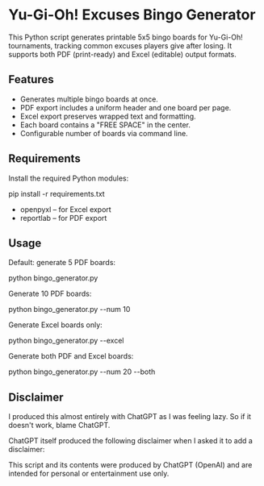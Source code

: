 # Yu-Gi-Oh! Excuses Bingo Generator

This Python script generates printable 5x5 bingo boards for Yu-Gi-Oh! tournaments, tracking common excuses players give after losing. It supports both PDF (print-ready) and Excel (editable) output formats.

## Features

- Generates multiple bingo boards at once.
- PDF export includes a uniform header and one board per page.
- Excel export preserves wrapped text and formatting.
- Each board contains a "FREE SPACE" in the center.
- Configurable number of boards via command line.

## Requirements

Install the required Python modules:

pip install -r requirements.txt

- openpyxl – for Excel export  
- reportlab – for PDF export

## Usage

Default: generate 5 PDF boards:

python bingo_generator.py

Generate 10 PDF boards:

python bingo_generator.py --num 10

Generate Excel boards only:

python bingo_generator.py --excel

Generate both PDF and Excel boards:

python bingo_generator.py --num 20 --both

## Disclaimer

I produced this almost entirely with ChatGPT as I was feeling lazy. So if it doesn't work, blame ChatGPT.

ChatGPT itself produced the following disclaimer when I asked it to add a disclaimer:

This script and its contents were produced by ChatGPT (OpenAI) and are intended for personal or entertainment use only.
